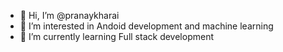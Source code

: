 - 👋 Hi, I’m @pranaykharai
- 👀 I’m interested in Andoid development and machine learning
- 🌱 I’m currently learning Full stack development


<!---
pranaykharai/pranaykharai is a ✨ special ✨ repository because its `README.md` (this file) appears on your GitHub profile.
You can click the Preview link to take a look at your changes.
--->
